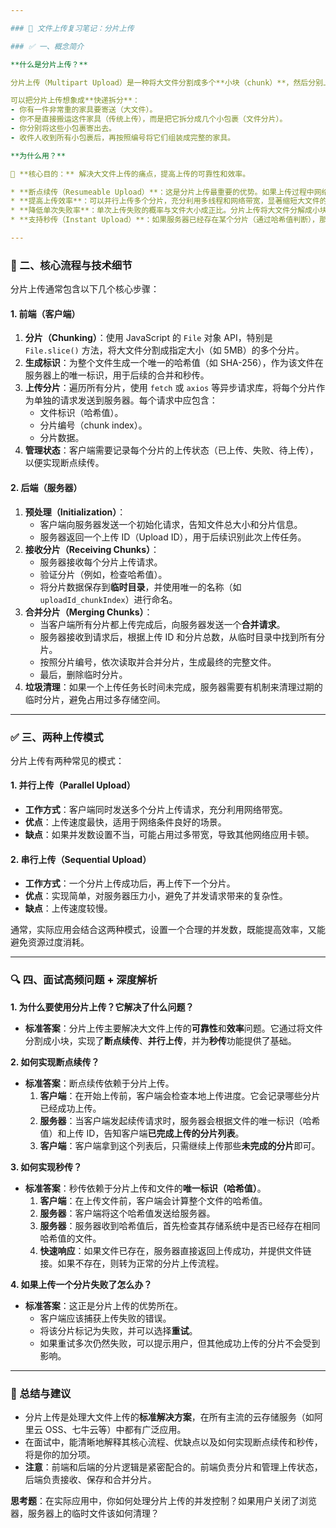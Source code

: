 ```yaml
---

### 📘 文件上传复习笔记：分片上传

### ✅ 一、概念简介

**什么是分片上传？**

分片上传（Multipart Upload）是一种将大文件分割成多个**小块（chunk）**，然后分别上传这些小块到服务器，最后再由服务器将这些小块**合并**成完整文件的上传方式。

可以把分片上传想象成**快递拆分**：
- 你有一件非常重的家具要寄送（大文件）。
- 你不是直接搬运这件家具（传统上传），而是把它拆分成几个小包裹（文件分片）。
- 你分别将这些小包裹寄出去。
- 收件人收到所有小包裹后，再按照编号将它们组装成完整的家具。

**为什么用？**

🎯 **核心目的：** 解决大文件上传的痛点，提高上传的可靠性和效率。

* **断点续传（Resumeable Upload）**：这是分片上传最重要的优势。如果上传过程中网络中断，只需要重新上传未完成的分片，而不是整个文件。
* **提高上传效率**：可以并行上传多个分片，充分利用多线程和网络带宽，显著缩短大文件的上传时间。
* **降低单次失败率**：单次上传失败的概率与文件大小成正比。分片上传将大文件分解成小块，单次上传失败的可能性更小。
* **支持秒传（Instant Upload）**：如果服务器已经存在某个分片（通过哈希值判断），那么该分片无需再次上传。这为后续的“秒传”功能打下了基础。

---
```


### 🔹 二、核心流程与技术细节

分片上传通常包含以下几个核心步骤：

#### 1. 前端（客户端）

1.  **分片（Chunking）**：使用 JavaScript 的 `File` 对象 API，特别是 `File.slice()` 方法，将大文件分割成指定大小（如 5MB）的多个分片。
2.  **生成标识**：为整个文件生成一个唯一的哈希值（如 SHA-256），作为该文件在服务器上的唯一标识，用于后续的合并和秒传。
3.  **上传分片**：遍历所有分片，使用 `fetch` 或 `axios` 等异步请求库，将每个分片作为单独的请求发送到服务器。每个请求中应包含：
    * 文件标识（哈希值）。
    * 分片编号（chunk index）。
    * 分片数据。
4.  **管理状态**：客户端需要记录每个分片的上传状态（已上传、失败、待上传），以便实现断点续传。

#### 2. 后端（服务器）

1.  **预处理（Initialization）**：
    * 客户端向服务器发送一个初始化请求，告知文件总大小和分片信息。
    * 服务器返回一个上传 ID（Upload ID），用于后续识别此次上传任务。
2.  **接收分片（Receiving Chunks）**：
    * 服务器接收每个分片上传请求。
    * 验证分片（例如，检查哈希值）。
    * 将分片数据保存到**临时目录**，并使用唯一的名称（如 `uploadId_chunkIndex`）进行命名。
3.  **合并分片（Merging Chunks）**：
    * 当客户端所有分片都上传完成后，向服务器发送一个**合并请求**。
    * 服务器接收到请求后，根据上传 ID 和分片总数，从临时目录中找到所有分片。
    * 按照分片编号，依次读取并合并分片，生成最终的完整文件。
    * 最后，删除临时分片。
4.  **垃圾清理**：如果一个上传任务长时间未完成，服务器需要有机制来清理过期的临时分片，避免占用过多存储空间。

---

### ✅ 三、两种上传模式

分片上传有两种常见的模式：

#### 1. 并行上传（Parallel Upload）

* **工作方式**：客户端同时发送多个分片上传请求，充分利用网络带宽。
* **优点**：上传速度最快，适用于网络条件良好的场景。
* **缺点**：如果并发数设置不当，可能占用过多带宽，导致其他网络应用卡顿。

#### 2. 串行上传（Sequential Upload）

* **工作方式**：一个分片上传成功后，再上传下一个分片。
* **优点**：实现简单，对服务器压力小，避免了并发请求带来的复杂性。
* **缺点**：上传速度较慢。

通常，实际应用会结合这两种模式，设置一个合理的并发数，既能提高效率，又能避免资源过度消耗。

---

### 🔍 四、面试高频问题 + 深度解析

**1. 为什么要使用分片上传？它解决了什么问题？**

* **标准答案**：分片上传主要解决大文件上传的**可靠性**和**效率**问题。它通过将文件分割成小块，实现了**断点续传**、**并行上传**，并为**秒传**功能提供了基础。

**2. 如何实现断点续传？**

* **标准答案**：断点续传依赖于分片上传。
    1.  **客户端**：在开始上传前，客户端会检查本地上传进度。它会记录哪些分片已经成功上传。
    2.  **服务器**：当客户端发起续传请求时，服务器会根据文件的唯一标识（哈希值）和上传 ID，告知客户端**已完成上传的分片列表**。
    3.  **客户端**：客户端拿到这个列表后，只需继续上传那些**未完成的分片**即可。

**3. 如何实现秒传？**

* **标准答案**：秒传依赖于分片上传和文件的**唯一标识（哈希值）**。
    1.  **客户端**：在上传文件前，客户端会计算整个文件的哈希值。
    2.  **服务器**：客户端将这个哈希值发送给服务器。
    3.  **服务器**：服务器收到哈希值后，首先检查其存储系统中是否已经存在相同哈希值的文件。
    4.  **快速响应**：如果文件已存在，服务器直接返回上传成功，并提供文件链接。如果不存在，则转为正常的分片上传流程。

**4. 如果上传一个分片失败了怎么办？**

* **标准答案**：这正是分片上传的优势所在。
    * 客户端应该捕获上传失败的错误。
    * 将该分片标记为失败，并可以选择**重试**。
    * 如果重试多次仍然失败，可以提示用户，但其他成功上传的分片不会受到影响。

---

### 🎁 总结与建议

* 分片上传是处理大文件上传的**标准解决方案**，在所有主流的云存储服务（如阿里云 OSS、七牛云等）中都有广泛应用。
* 在面试中，能清晰地解释其核心流程、优缺点以及如何实现断点续传和秒传，将是你的加分项。
* **注意**：前端和后端的分片逻辑是紧密配合的。前端负责分片和管理上传状态，后端负责接收、保存和合并分片。

**思考题**：在实际应用中，你如何处理分片上传的并发控制？如果用户关闭了浏览器，服务器上的临时文件该如何清理？